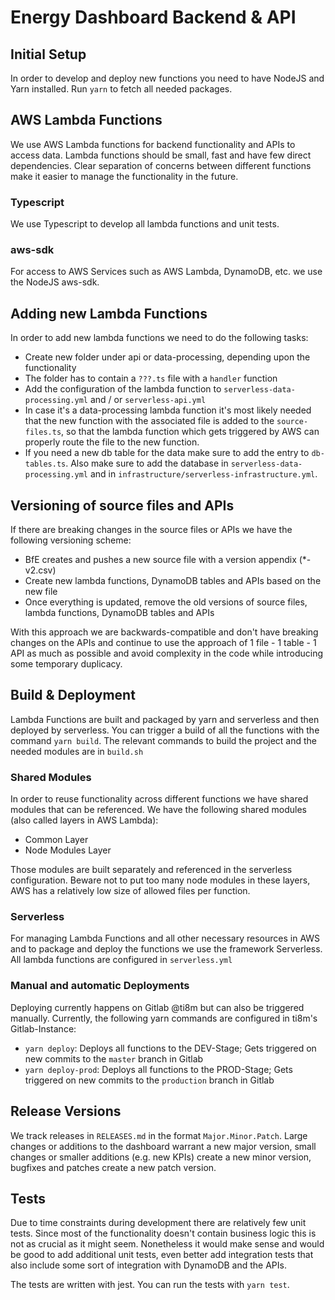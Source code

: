 # Energy Dashboard Backend & API

## Initial Setup
In order to develop and deploy new functions you need to have NodeJS and Yarn installed. Run `yarn` to fetch all needed packages.

## AWS Lambda Functions
We use AWS Lambda functions for backend functionality and APIs to access data. Lambda functions should be small, fast and have few direct dependencies. Clear separation of concerns between different functions make it easier to manage the functionality in the future.

### Typescript
We use Typescript to develop all lambda functions and unit tests. 

### aws-sdk
For access to AWS Services such as AWS Lambda, DynamoDB, etc. we use the NodeJS aws-sdk.

## Adding new Lambda Functions
In order to add new lambda functions we need to do the following tasks:
- Create new folder under api or data-processing, depending upon the functionality
- The folder has to contain a `???.ts` file with a `handler` function
- Add the configuration of the lambda function to `serverless-data-processing.yml` and / or `serverless-api.yml`
- In case it's a data-processing lambda function it's most likely needed that the new function with the associated file
  is added to the `source-files.ts`, so that the lambda function which gets triggered by AWS can properly route the file
  to the new function.
- If you need a new db table for the data make sure to add the entry to `db-tables.ts`. Also make sure to add the
  database in `serverless-data-processing.yml` and in `infrastructure/serverless-infrastructure.yml`.

## Versioning of source files and APIs
If there are breaking changes in the source files or APIs we have the following versioning scheme:
- BfE creates and pushes a new source file with a version appendix (*-v2.csv)
- Create new lambda functions, DynamoDB tables and APIs based on the new file
- Once everything is updated, remove the old versions of source files, lambda functions, DynamoDB tables and APIs

With this approach we are backwards-compatible and don't have breaking changes on the APIs and continue to use the approach of 1 file - 1 table - 1 API as much as possible and avoid complexity in the code while introducing some temporary duplicacy.

## Build & Deployment
Lambda Functions are built and packaged by yarn and serverless and then deployed by serverless.
You can trigger a build of all the functions with the command `yarn build`. The relevant commands to build the project and the needed modules are in `build.sh`

### Shared Modules
In order to reuse functionality across different functions we have shared modules that can be referenced. We have the following shared modules (also called layers in AWS Lambda):
- Common Layer
- Node Modules Layer

Those modules are built separately and referenced in the serverless configuration. Beware not to put too many node
modules in these layers, AWS has a relatively low size of allowed files per function.

### Serverless
For managing Lambda Functions and all other necessary resources in AWS and to package and deploy the functions we use the framework Serverless. All lambda functions are configured in `serverless.yml`

### Manual and automatic Deployments
Deploying currently happens on Gitlab @ti8m but can also be triggered manually. Currently, the following yarn commands are configured in ti8m's Gitlab-Instance:
- `yarn deploy`: Deploys all functions to the DEV-Stage; Gets triggered on new commits to the `master` branch in Gitlab
- `yarn deploy-prod`: Deploys all functions to the PROD-Stage; Gets triggered on new commits to the `production` branch in Gitlab

## Release Versions
We track releases in `RELEASES.md` in the format `Major.Minor.Patch`. Large changes or additions to the dashboard warrant a new major version, small changes or smaller additions (e.g. new KPIs) create a new minor version, bugfixes and patches create a new patch version.

## Tests
Due to time constraints during development there are relatively few unit tests. Since most of the functionality doesn't contain business logic this is not as crucial as it might seem. Nonetheless it would make sense and would be good to add additional unit tests, even better add integration tests that also include some sort of integration with DynamoDB and the APIs.

The tests are written with jest. You can run the tests with `yarn test`.

